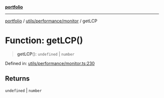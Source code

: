 [**portfolio**](../../../../README.md)

***

[portfolio](../../../../modules.md) / [utils/performance/monitor](../README.md) / getLCP

# Function: getLCP()

> **getLCP**(): `undefined` \| `number`

Defined in: [utils/performance/monitor.ts:230](https://github.com/tnorlund/Portfolio/blob/18129c78c9b772b8920f88cabfe15049218a9464/portfolio/utils/performance/monitor.ts#L230)

## Returns

`undefined` \| `number`
